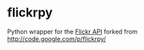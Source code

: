 flickrpy
========

Python wrapper for the [Flickr API](https://www.flickr.com/services/api/ "Flickr") forked from http://code.google.com/p/flickrpy/
